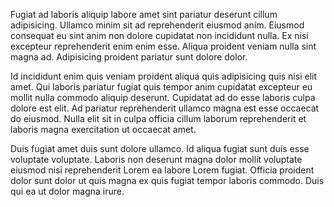 Fugiat ad laboris aliquip labore amet sint pariatur deserunt cillum adipisicing. Ullamco minim sit ad reprehenderit eiusmod anim. Eiusmod consequat eu sint anim non dolore cupidatat non incididunt nulla. Ex nisi excepteur reprehenderit enim enim esse. Aliqua proident veniam nulla sint magna ad. Adipisicing proident pariatur sunt dolore dolor.

Id incididunt enim quis veniam proident aliqua quis adipisicing quis nisi elit amet. Qui laboris pariatur fugiat quis tempor anim cupidatat excepteur eu mollit nulla commodo aliquip deserunt. Cupidatat ad do esse laboris culpa dolore est elit. Ad pariatur reprehenderit ullamco magna est esse occaecat do eiusmod. Nulla elit sit in culpa officia cillum laborum reprehenderit et laboris magna exercitation ut occaecat amet.

Duis fugiat amet duis sunt dolore ullamco. Id aliqua fugiat sunt duis esse voluptate voluptate. Laboris non deserunt magna dolor mollit voluptate eiusmod nisi reprehenderit Lorem ea labore Lorem fugiat. Officia proident dolor sunt dolor ut quis magna ex quis fugiat tempor laboris commodo. Duis qui ea ut dolor magna irure.